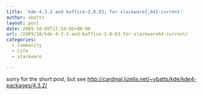 ```yaml
---
title: 'kde-4.3.2 and koffice-2.0.83, for slackware{,64}-current'
author: vbatts
layout: post
date: 2009-10-09T17:54:05+00:00
url: /2009/10/kde-4-3-2-and-koffice-2-0-83-for-slackware64-current/
categories:
  - Community
  - Life
  - slackware

---
```

sorry for the short post, but see <a href="http://cardinal.lizella.net/~vbatts/kde/kde4-packages/4.3.2/" target="_blank">http://cardinal.lizella.net/~vbatts/kde/kde4-packages/4.3.2/</a>